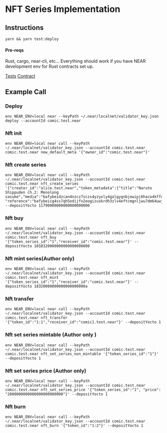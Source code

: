 # NFT Series Implementation

## Instructions

`yarn && yarn test:deploy`

#### Pre-reqs

Rust, cargo, near-cli, etc...
Everything should work if you have NEAR development env for Rust contracts set up.

[Tests](test/api.test.js)
[Contract](contract/src/lib.rs)

## Example Call

### Deploy
```
env NEAR_ENV=local near --keyPath ~/.near/localnet/validator_key.json deploy --accountId comic.test.near
```

### Nft init
```
env NEAR_ENV=local near call --keyPath ~/.near/localnet/validator_key.json --accountId comic.test.near comic.test.near new_default_meta '{"owner_id":"comic.test.near"}'
```

### Nft create series
```
env NEAR_ENV=local near call --keyPath ~/.near/localnet/validator_key.json --accountId comic.test.near comic.test.near nft_create_series '{"creator_id":"alice.test.near","token_metadata":{"title":"Naruto Shippuden ch.2: Menolong sasuke","media":"bafybeidzcan4nzcz7sczs4yzyxly4galgygnbjewipj6haco4kffoqpkiy", "reference":"bafybeicg4ss7qh5odijfn2eogizuxkrdh3zlv4eftcmgnljwu7dm64uwji"},"price":"1000000000000000000000000"}' --depositYocto 11790000000000000000000
```

### Nft buy
```
env NEAR_ENV=local near call --keyPath ~/.near/localnet/validator_key.json --accountId comic.test.near comic.test.near nft_buy '{"token_series_id":"1","receiver_id":"comic.test.near"}' --depositYocto 1018320000000000000000000
```

### Nft mint series(Author only)
```
env NEAR_ENV=local near call --keyPath ~/.near/localnet/validator_key.json --accountId comic.test.near comic.test.near nft_mint '{"token_series_id":"1","receiver_id":"comic.test.near"}' --depositYocto 18320000000000000000000a
```

### Nft transfer
```
env NEAR_ENV=local near call --keyPath ~/.near/localnet/validator_key.json --accountId comic.test.near comic.test.near nft_transfer '{"token_id":"1:1","receiver_id":"comic1.test.near"}' --depositYocto 1
```

### Nft set series mintable (Author only )
```
env NEAR_ENV=local near call --keyPath ~/.near/localnet/validator_key.json --accountId comic.test.near comic.test.near nft_set_series_non_mintable '{"token_series_id":"1"}' --depositYocto 1
```

### Nft set series price (Author only)
```
env NEAR_ENV=local near call --keyPath ~/.near/localnet/validator_key.json --accountId comic.test.near comic.test.near nft_set_series_price '{"token_series_id":"1", "price": "2000000000000000000000000"}' --depositYocto 1
```

### Nft burn
```
env NEAR_ENV=local near call --keyPath ~/.near/localnet/validator_key.json --accountId comic.test.near comic.test.near nft_burn '{"token_id":"1:2"}' --depositYocto 1
```
